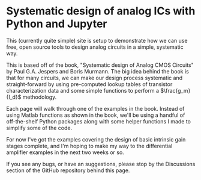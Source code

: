 # Systematic design of analog ICs with Python and Jupyter

This (currently quite simple) site is setup to demonstrate how we can use
free, open source tools to design analog circuits in a simple, systematic
way.

This is based off of the book, "Systematic design of Analog CMOS Circuits"
by Paul G.A. Jespers and Boris Murmann. The big idea behind the book is that
for many circuits, we can make our design process systematic and
straight-forward by using pre-computed lookup tables of transistor characterization
data and some simple functions to perform a $\frac{g_m}{I_d}$ methodology.

Each page will walk through one of the examples in the book. Instead
of using Matlab functions as shown in the book, we'll be using a handful
of off-the-shelf Python packages along with some helper functions I made to
simplify some of the code.

For now I've got the examples covering the design of basic intrinsic gain
stages complete, and I'm hoping to make my way to the differential amplifier
examples in the next two weeks or so.

If you see any bugs, or have an suggestions, please stop by the Discussions
section of the GitHub repository behind this page.